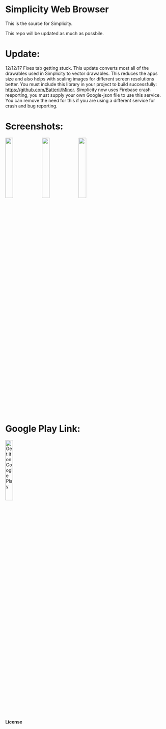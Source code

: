 # Simplicity Web Browser

This is the source for Simplicity.

This repo will be updated as much as possbile.

# Update:
12/12/17 Fixes tab getting stuck. This update converts most all of the drawables used in Simplicity to vector drawables. This reduces the apps size and also helps with scaling images for different screen resolutions better. You must include this library in your project to build successfully: https://github.com/Batterii/Minor. Simplicity now uses Firebase crash reeporting, you must supply your own Google-json file to use this service. You can remove the need for this if you are using a different service for crash and bug reporting. 
 

# Screenshots:
<img src="https://github.com/creativetrendsapps/SimplicityBrowser/blob/master/Screenshots/Screenshot_2017-01-05-09-15-02.png" width="22%" height=""> <img src="https://github.com/creativetrendsapps/SimplicityBrowser/blob/master/Screenshots/Screenshot_2017-01-05-09-15-17.png" width="22%" height=""> <img src="https://github.com/creativetrendsapps/SimplicityBrowser/blob/master/Screenshots/Screenshot_2017-01-05-09-15-41.png" width="22%" height="">

# Google Play Link:
<a href='https://play.google.com/store/apps/details?id=com.creativetrends.simplicity.app&hl=en&utm_source=global_co&utm_medium=prtnr&utm_content=Mar2515&utm_campaign=PartBadge&pcampaignid=MKT-Other-global-all-co-prtnr-py-PartBadge-Mar2515-1'><img alt='Get it on Google Play' src='https://play.google.com/intl/en_us/badges/images/generic/en_badge_web_generic.png' width="22%" height=""/></a>


#### License
